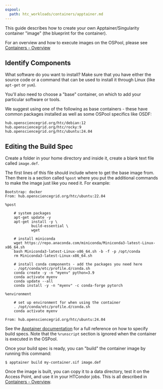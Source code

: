 ```yaml
---
ospool:
  path: htc_workloads/containers/apptainer.md
---
```


This guide describes how to create your
own Apptainer/Singularity container "image" (the blueprint for the container).

For an overview and how to execute images on the OSPool, please see
[Containers - Overview][overview]

## Identify Components

What software do you want to install? Make sure that you have either the source
code or a command that can be used to install it through Linux (like `apt-get` or
`yum`).
    
You'll also need to choose a "base" container, on which to add your particular
software or tools.

We suggest using one of the following as base containers - these have common
packages installed as well as some OSPool specifics like OSDF:

```
hub.opensciencegrid.org/htc/debian:12
hub.opensciencegrid.org/htc/rocky:9
hub.opensciencegrid.org/htc/ubuntu:24.04
```

## Editing the Build Spec

Create a folder in your home directory and inside it, create a blank text file
called `image.def`.

The first lines of this file should include where to get the base image
from.  Then there is a section called `%post` where you put the additional
commands to make the image just like you need it. For example:

    Bootstrap: docker
    From: hub.opensciencegrid.org/htc/ubuntu:22.04

    %post

        # system packages
        apt-get update -y
        apt-get install -y \
                build-essential \
                wget

        # install miniconda
        wget https://repo.anaconda.com/miniconda/Miniconda3-latest-Linux-x86_64.sh
        bash Miniconda3-latest-Linux-x86_64.sh -b -f -p /opt/conda
        rm Miniconda3-latest-Linux-x86_64.sh

        # install conda components - add the packages you need here
        . /opt/conda/etc/profile.d/conda.sh
        conda create -y -n "myenv" python=3.9
        conda activate myenv
        conda update --all
        conda install -y -n "myenv" -c conda-forge pytorch

    %environment

        # set up environment for when using the container
        . /opt/conda/etc/profile.d/conda.sh
        conda activate myenv

    From: hub.opensciencegrid.org/htc/ubuntu:24.04


See the [Apptainer documentation](https://apptainer.org/user-docs/master/definition_files.html)
for a full reference on how to specify build specs. Note that the `%runscript`
section is ignored when the container is executed in the OSPool.

Once your build spec is ready, you can "build" the container image by running this command:

    $ apptainer build my-container.sif image.def

Once the image is built, you can copy it to a data directory, test it on the Access Point,
and use it in your HTCondor jobs. This is all described in
[Containers - Overview][overview].

[overview]: ../overview
